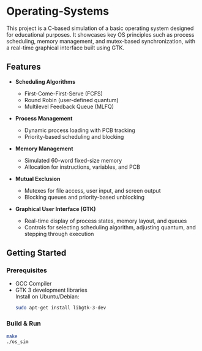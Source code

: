 # Operating-Systems

This project is a C-based simulation of a basic operating system designed for educational purposes. It showcases key OS principles such as process scheduling, memory management, and mutex-based synchronization, with a real-time graphical interface built using GTK.

## Features

- **Scheduling Algorithms**
  - First-Come-First-Serve (FCFS)
  - Round Robin (user-defined quantum)
  - Multilevel Feedback Queue (MLFQ)

- **Process Management**
  - Dynamic process loading with PCB tracking
  - Priority-based scheduling and blocking

- **Memory Management**
  - Simulated 60-word fixed-size memory
  - Allocation for instructions, variables, and PCB

- **Mutual Exclusion**
  - Mutexes for file access, user input, and screen output
  - Blocking queues and priority-based unblocking

- **Graphical User Interface (GTK)**
  - Real-time display of process states, memory layout, and queues
  - Controls for selecting scheduling algorithm, adjusting quantum, and stepping through execution

## Getting Started

### Prerequisites

- GCC Compiler
- GTK 3 development libraries  
  Install on Ubuntu/Debian:
  ```bash
  sudo apt-get install libgtk-3-dev
  
### Build & Run

```bash
make
./os_sim
